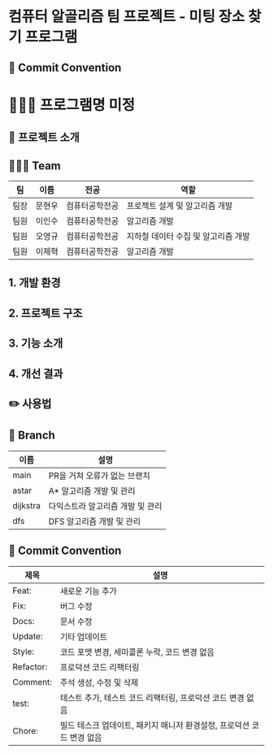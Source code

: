 # 컴퓨터 알골리즘 팀 프로젝트 - 미팅 장소 찾기 프로그램

## 🎯 Commit Convention

# 👩🏻‍💻 프로그램명 미정 

## 🍎 프로젝트 소개

## 🙆🏻‍♀️ Team
| 팀 | 이름  | 전공 | 역할                   |
|----|-----| ----- |----------------------|
| 팀장 | 문현우 | 컴퓨터공학전공 | 프로젝트 설계 및 알고리즘 개발    |
| 팀원 | 이인수 | 컴퓨터공학전공 | 알고리즘 개발              |
| 팀원 | 오영규 | 컴퓨터공학전공 | 지하철 데이터 수집 및 알고리즘 개발 |
| 팀원 | 이제혁 | 컴퓨터공학전공 | 알고리즘 개발              |

## 1. 개발 환경

## 2. 프로젝트 구조

## 3. 기능 소개

## 4. 개선 결과

## ✏️ 사용법 

## 🌴 Branch
| 이름       | 설명                 |
|----------|--------------------|
| main     | PR을 거쳐 오류가 없는 브랜치  |
| astar    | A* 알고리즘 개발 및 관리    |
| dijkstra | 다익스트라 알고리즘 개발 및 관리 |
| dfs      | DFS 알고리즘 개발 및 관리   |

## 🎯 Commit Convention
| 제목 | 설명 |
| --- | --- |
| Feat: | 새로운 기능 추가 |
| Fix: | 버그 수정 |
| Docs: | 문서 수정 |
| Update: | 기타 업데이트 |
| Style: | 코드 포맷 변경, 세미콜론 누락, 코드 변경 없음 |
| Refactor: | 프로덕션 코드 리팩터링 |
| Comment: | 주석 생성, 수정 및 삭제 |
| test: | 테스트 추가, 테스트 코드 리팩터링, 프로덕션 코드 변경 없음 |
| Chore: | 빌드 테스크 업데이트, 패키지 매니저 환경설정, 프로덕션 코드 변경 없음 |